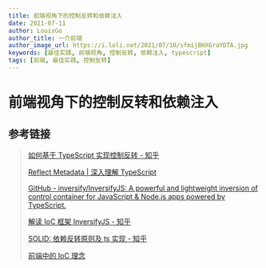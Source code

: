 ```yaml
---
title: 前端视角下的控制反转和依赖注入
date: 2021-07-11
author: LouisGo
author_title: 一介前端
author_image_url: https://i.loli.net/2021/07/10/sfmijBHXGraYDTA.jpg
keywords: [最佳实践, 前端视角, 控制反转, 依赖注入, typescript]
tags: [前端, 最佳实践, 控制反转]
---
```


# 前端视角下的控制反转和依赖注入

## 参考链接

> [如何基于 TypeScript 实现控制反转 - 知乎](https://zhuanlan.zhihu.com/p/311184005)
> 
> [Reflect Metadata | 深入理解 TypeScript](https://jkchao.github.io/typescript-book-chinese/tips/metadata.html#reflect-metadata)
> 
> [GitHub - inversify/InversifyJS: A powerful and lightweight inversion of control container for JavaScript & Node.js apps powered by TypeScript.](https://github.com/inversify/InversifyJS)
> 
> 
> [解读 IoC 框架 InversifyJS - 知乎](https://zhuanlan.zhihu.com/p/48835278)
> 
> [SOLID: 依赖反转原则及 ts 实现 - 知乎](https://zhuanlan.zhihu.com/p/344516515)
> 
> [前端中的 IoC 理念](https://juejin.cn/post/6844903750843236366)
